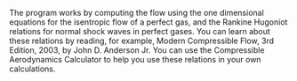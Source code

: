 The program works by computing the flow using the one dimensional equations for the isentropic flow of a perfect gas, and the Rankine Hugoniot relations for normal shock waves in perfect gases. 
You can learn about these relations by reading, for example, Modern Compressible Flow, 3rd Edition, 2003, by John D. Anderson Jr. 
You can use the Compressible Aerodynamics Calculator to help you use these relations in your own calculations.
